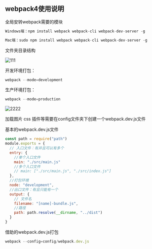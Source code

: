 ## webpack4使用说明

全局安转webpack需要的模块

~~~js
Windows端：npm install webpack webpack-cli webpack-dev-server -g

Mac端：sudo npm install webpack webpack-cli webpack-dev-server -g
~~~

文件夹目录结构

<img src="/Users/liuan/Documents/111.png" alt="111" style="zoom:100%;" />

开发环境打包：

~~~js
webpack --mode=development
~~~

生产环境打包：

~~~js
webpack --mode=production
~~~

![2222](/Users/liuan/Documents/2222.png)

加载图片 css 插件等需要在config文件夹下创建一个webpack.dev.js文件



基本的webpack.dev.js文件

~~~js
const path = require("path")
module.exports = {
  // 入口文件：有并且可以有多个
  entry: {
    //单个入口文件
    main: "./src/main.js"
    //多个入口文件
    // main: ["./src/main.js", "./src/index.js"]
  },
  //打包环境
  node: "development",
  //出口文件：有且只能有一个
  output: {
    // 文件名
    filename: "[name]-bundle.js",
    //路径
    path: path.resolve(__dirname, "../dist")
  }
}
~~~

借助的webpack.dev.js打包

~~~js
webpack --config=config/webpack.dev.js
~~~


